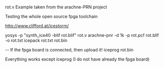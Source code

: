 rot.v Example taken from the arachne-PRN project

Testing the whole open source fpga toolchain

http://www.clifford.at/icestorm/

yosys -p "synth_ice40 -blif rot.blif" rot.v
arachne-pnr -d 1k -p rot.pcf rot.blif -o rot.txt
icepack rot.txt rot.bin

-- If the fpga board is connected, then upload it!
iceprog rot.bin

Everything works except iceprog (I do not have already the fpga board)


